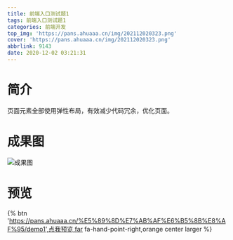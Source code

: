 ```yaml
---
title: 前端入口测试题1
tags: 前端入口测试题1
categories: 前端开发
top_img: 'https://pans.ahuaaa.cn/img/202112020323.png'
cover: 'https://pans.ahuaaa.cn/img/202112020323.png'
abbrlink: 9143
date: 2020-12-02 03:21:31
---
```

# 简介
页面元素全部使用弹性布局，有效减少代码冗余，优化页面。
# 成果图
![成果图](https://pans.ahuaaa.cn/img/202112020323.png)

# 预览
{% btn 'https://pans.ahuaaa.cn/%E5%89%8D%E7%AB%AF%E6%B5%8B%E8%AF%95/demo1',点我预览,far fa-hand-point-right,orange center  larger %}
<!-- 
<div class="btn-center">
https://pans.ahuaaa.cn/%E5%89%8D%E7%AB%AF%E6%B5%8B%E8%AF%95/demo1
</div> -->